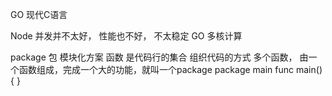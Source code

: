 GO  现代C语言

Node 并发并不太好， 性能也不好， 不太稳定
GO 多核计算 

package 包 模块化方案
  函数 是代码行的集合 组织代码的方式
  多个函数， 由一个函数组成，完成一个大的功能，就叫一个package
  package main 
  func main() { }